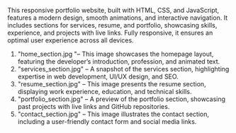 This responsive portfolio website, built with HTML, CSS, and JavaScript, features a modern design, smooth animations, and interactive navigation. 
It includes sections for services, resume, and portfolio, showcasing skills, experience, and projects with live links. 
Fully responsive, it ensures an optimal user experience across all devices.



 

1. "home_section.jpg "– This image showcases the homepage layout, featuring the developer’s introduction, profession, and animated text.  
2. "services_section.jpg" – A snapshot of the services section, highlighting expertise in web development, UI/UX design, and SEO.  
3. "resume_section.jpg" – This image presents the resume section, displaying work experience, education, and technical skills.  
4. "portfolio_section.jpg" – A preview of the portfolio section, showcasing past projects with live links and GitHub repositories.  
5. "contact_section.jpg" – This image illustrates the contact section, including a user-friendly contact form and social media links.  
